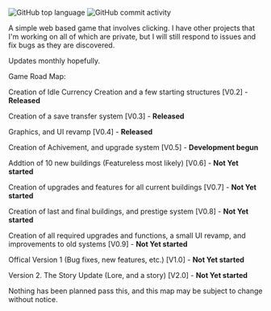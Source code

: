 ![GitHub top language](https://img.shields.io/github/languages/count/Emonoras-beta-repos/bloodorange-clicker-beta)
![GitHub commit activity](https://img.shields.io/github/commit-activity/t/Emonoras-beta-repos/bloodorange-clicker-beta)

A simple web based game that involves clicking. I have other projects that I'm working on all of which are private, but I will still respond to issues and fix bugs as they are discovered.

Updates monthly hopefully.

Game Road Map:

Creation of Idle Currency Creation and a few starting structures [V0.2] - **Released**

Creation of a save transfer system [V0.3] - **Released**

Graphics, and UI revamp [V0.4] - **Released**

Creation of Achivement, and upgrade system [V0.5] - **Development begun**

Addtion of 10 new buildings (Featureless most likely) [V0.6] - **Not Yet started**

Creation of upgrades and features for all current buildings [V0.7] - **Not Yet started**

Creation of last and final buildings, and prestige system [V0.8] - **Not Yet started**

Creation of all required upgrades and functions, a small UI revamp, and improvements to old systems [V0.9] - **Not Yet started**

Offical Version 1 (Bug fixes, new features, etc.) [V1.0] - **Not Yet started**

Version 2. The Story Update (Lore, and a story) [V2.0] - **Not Yet started**

Nothing has been planned pass this, and this map may be subject to change without notice.
